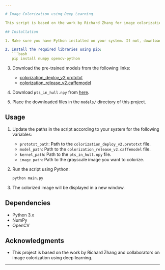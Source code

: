 ```yaml
---

# Image Colorization using Deep Learning

This script is based on the work by Richard Zhang for image colorization using deep learning. The script colorizes grayscale images using pre-trained models and requires OpenCV and NumPy libraries.

## Installation

1. Make sure you have Python installed on your system. If not, download and install it from [python.org](https://www.python.org/downloads/).

2. Install the required libraries using pip:
   ```bash
   pip install numpy opencv-python
   ```

3. Download the pre-trained models from the following links:
   - [colorization_deploy_v2.prototxt](https://github.com/richzhang/colorization/blob/caffe/colorization/models/colorization_deploy_v2.prototxt)
   - [colorization_release_v2.caffemodel](https://github.com/richzhang/colorization/blob/caffe/colorization/models/colorization_release_v2.caffemodel)
   
4. Download `pts_in_hull.npy` from [here](https://github.com/richzhang/colorization/blob/caffe/colorization/resources/pts_in_hull.npy).

5. Place the downloaded files in the `models/` directory of this project.

## Usage

1. Update the paths in the script according to your system for the following variables:
   - `prototxt_path`: Path to the `colorization_deploy_v2.prototxt` file.
   - `model_path`: Path to the `colorization_release_v2.caffemodel` file.
   - `kernel_path`: Path to the `pts_in_hull.npy` file.
   - `image_path`: Path to the grayscale image you want to colorize.

2. Run the script using Python:
   ```bash
   python main.py
   ```

3. The colorized image will be displayed in a new window.

## Dependencies

- Python 3.x
- NumPy
- OpenCV

## Acknowledgments

- This project is based on the work by Richard Zhang and collaborators on image colorization using deep learning.

---
```

